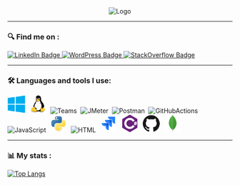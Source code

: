 <div align="center">
<img src="https://user-images.githubusercontent.com/86320001/151455787-d2a76232-de41-4c73-984b-e1137eaa1831.png" alt="Logo" width=500 height=120 />
</div>

---

### :mag: Find me on :
<a href="https://www.linkedin.com/in/james-wadley-246a6364/">
<img src="https://user-images.githubusercontent.com/86320001/151449340-dc58cf50-d1ae-4ea7-a34b-f5fc7e4bb95d.png" alt="LinkedIn Badge" width=40 height=40 />	
</a>
<a href="https://w4dd325.wordpress.com/">
<img src="https://user-images.githubusercontent.com/86320001/151449361-3b0d13ec-853e-4f92-8da6-6c77b20cfc76.png" alt="WordPress Badge" width=40 height=40 />
</a>
<a href="https://stackoverflow.com/users/16409993/w4dd325">
<img src="https://user-images.githubusercontent.com/86320001/151449390-aee8fd5a-c113-408c-a06b-ba8e2ff05d0e.png" alt="StackOverflow Badge" width=40 height=40 />
</a>  

---

### :hammer_and_wrench: Languages and tools I use:
  
<div>
	<img src="https://github.com/devicons/devicon/blob/master/icons/windows8/windows8-original.svg" title="Windows" alt="Windows" width=40 height=40 />&nbsp;
	<img src="https://github.com/devicons/devicon/blob/master/icons/linux/linux-original.svg" title="Linux" alt="Linux" width=40 height=40 />&nbsp;
	<img src="https://user-images.githubusercontent.com/86320001/151453735-d1742ff2-ec25-456c-86fb-f4f61848cbe0.png" title="Teams" alt="Teams" width=40 height=40 />&nbsp;
	<img src="https://user-images.githubusercontent.com/86320001/151448818-8b0cc63a-a2da-474d-ac8a-5f6772519d41.png" title="JMeter" alt="JMeter"/>&nbsp;
	<img src="https://user-images.githubusercontent.com/86320001/151448781-41537bed-142c-464b-b52b-732ab79560b9.png" title="Postman" alt="Postman"/>&nbsp;
	<img src="https://user-images.githubusercontent.com/86320001/151448751-f82cf23f-ffbc-4920-b6b9-99d4d80dc0f4.png" title="GitHubActions" alt="GitHubActions"/>&nbsp;
	<img src="https://user-images.githubusercontent.com/86320001/151449016-de89922f-eeba-4ca9-a7c7-2e408108965f.png" title="JavaScript" alt="JavaScript"/>&nbsp;
	<img src="https://github.com/devicons/devicon/blob/master/icons/python/python-original.svg" title="Python" alt="Python" width=40 height=40 />&nbsp;
	<img src="https://user-images.githubusercontent.com/86320001/151451757-ea082b47-78e0-4764-94a7-178aa2f92936.png" title="HTML" alt="HTML" width=40 height=40 />&nbsp;
	<img src="https://github.com/devicons/devicon/blob/master/icons/jira/jira-original.svg" title="JIRA" alt="JIRA" width=40 height=40 />&nbsp;
	<img src="https://github.com/devicons/devicon/blob/master/icons/csharp/csharp-plain.svg" title="CSharp" alt="CSharp" width=40 height=40 />&nbsp;
	<img src="https://github.com/devicons/devicon/blob/master/icons/github/github-original.svg" title="GitHub" alt="GitHub" width=40 height=40 />&nbsp;
	<img src="https://github.com/devicons/devicon/blob/master/icons/mongodb/mongodb-original.svg" title="MongoDB" alt="MongoDB" width=40 height=40 />&nbsp;
</div>

---

### :bar_chart: My stats :
  
[![Top Langs](https://github-readme-stats.vercel.app/api/top-langs/?username=w4dd325&langs_count=5)](https://github.com/w4dd325/github-readme-stats)
  
</h2>
</div>
